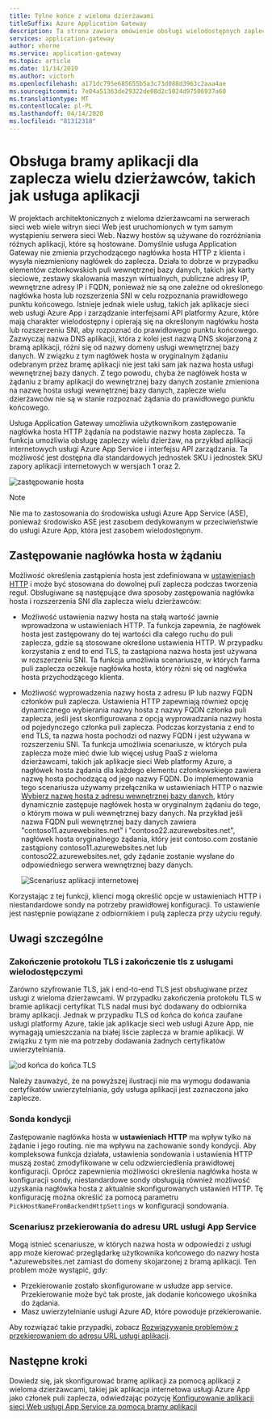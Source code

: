 ```yaml
---
title: Tylne końce z wieloma dzierżawami
titleSuffix: Azure Application Gateway
description: Ta strona zawiera omówienie obsługi wielodostępnych zapleczy w usłudze Application Gateway.
services: application-gateway
author: vhorne
ms.service: application-gateway
ms.topic: article
ms.date: 11/14/2019
ms.author: victorh
ms.openlocfilehash: a171dc795e685655b5a3c73d088d3963c2aaa4ae
ms.sourcegitcommit: 7e04a51363de29322de08d2c5024d97506937a60
ms.translationtype: MT
ms.contentlocale: pl-PL
ms.lasthandoff: 04/14/2020
ms.locfileid: "81312318"
---
```

# <a name="application-gateway-support-for-multi-tenant-back-ends-such-as-app-service"></a>Obsługa bramy aplikacji dla zaplecza wielu dzierżawców, takich jak usługa aplikacji

W projektach architektonicznych z wieloma dzierżawcami na serwerach sieci web wiele witryn sieci Web jest uruchomionych w tym samym wystąpieniu serwera sieci Web. Nazwy hostów są używane do rozróżniania różnych aplikacji, które są hostowane. Domyślnie usługa Application Gateway nie zmienia przychodzącego nagłówka hosta HTTP z klienta i wysyła niezmieniony nagłówek do zaplecza. Działa to dobrze w przypadku elementów członkowskich puli wewnętrznej bazy danych, takich jak karty sieciowe, zestawy skalowania maszyn wirtualnych, publiczne adresy IP, wewnętrzne adresy IP i FQDN, ponieważ nie są one zależne od określonego nagłówka hosta lub rozszerzenia SNI w celu rozpoznania prawidłowego punktu końcowego. Istnieje jednak wiele usług, takich jak aplikacje sieci web usługi Azure App i zarządzanie interfejsami API platformy Azure, które mają charakter wielodostępny i opierają się na określonym nagłówku hosta lub rozszerzeniu SNI, aby rozpoznać do prawidłowego punktu końcowego. Zazwyczaj nazwa DNS aplikacji, która z kolei jest nazwą DNS skojarzoną z bramą aplikacji, różni się od nazwy domeny usługi wewnętrznej bazy danych. W związku z tym nagłówek hosta w oryginalnym żądaniu odebranym przez bramę aplikacji nie jest taki sam jak nazwa hosta usługi wewnętrznej bazy danych. Z tego powodu, chyba że nagłówek hosta w żądaniu z bramy aplikacji do wewnętrznej bazy danych zostanie zmieniona na nazwę hosta usługi wewnętrznej bazy danych, zaplecze wielu dzierżawców nie są w stanie rozpoznać żądania do prawidłowego punktu końcowego. 

Usługa Application Gateway umożliwia użytkownikom zastępowanie nagłówka hosta HTTP żądania na podstawie nazwy hosta zaplecza. Ta funkcja umożliwia obsługę zapleczy wielu dzierżaw, na przykład aplikacji internetowych usługi Azure App Service i interfejsu API zarządzania. Ta możliwość jest dostępna dla standardowych jednostek SKU i jednostek SKU zapory aplikacji internetowych w wersjach 1 oraz 2. 

![zastępowanie hosta](./media/application-gateway-web-app-overview/host-override.png)

> [!NOTE]
> Nie ma to zastosowania do środowiska usługi Azure App Service (ASE), ponieważ środowisko ASE jest zasobem dedykowanym w przeciwieństwie do usługi Azure App, która jest zasobem wielodostępnym.

## <a name="override-host-header-in-the-request"></a>Zastępowanie nagłówka hosta w żądaniu

Możliwość określenia zastąpienia hosta jest zdefiniowana w [ustawieniach HTTP](https://docs.microsoft.com/azure/application-gateway/configuration-overview#http-settings) i może być stosowana do dowolnej puli zaplecza podczas tworzenia reguł. Obsługiwane są następujące dwa sposoby zastępowania nagłówka hosta i rozszerzenia SNI dla zaplecza wielu dzierżawców:

- Możliwość ustawienia nazwy hosta na stałą wartość jawnie wprowadzona w ustawieniach HTTP. Ta funkcja zapewnia, że nagłówek hosta jest zastępowany do tej wartości dla całego ruchu do puli zaplecza, gdzie są stosowane określone ustawienia HTTP. W przypadku korzystania z end to end TLS, ta zastąpiona nazwa hosta jest używana w rozszerzeniu SNI. Ta funkcja umożliwia scenariusze, w których farma puli zaplecza oczekuje nagłówka hosta, który różni się od nagłówka hosta przychodzącego klienta.

- Możliwość wyprowadzenia nazwy hosta z adresu IP lub nazwy FQDN członków puli zaplecza. Ustawienia HTTP zapewniają również opcję dynamicznego wybierania nazwy hosta z nazwy FQDN członka puli zaplecza, jeśli jest skonfigurowana z opcją wyprowadzania nazwy hosta od pojedynczego członka puli zaplecza. Podczas korzystania z end to end TLS, ta nazwa hosta pochodzi od nazwy FQDN i jest używana w rozszerzeniu SNI. Ta funkcja umożliwia scenariusze, w których pula zaplecza może mieć dwie lub więcej usług PaaS z wieloma dzierżawcami, takich jak aplikacje sieci Web platformy Azure, a nagłówek hosta żądania dla każdego elementu członkowskiego zawiera nazwę hosta pochodzącą od jego nazwy FQDN. Do implementowania tego scenariusza używamy przełącznika w ustawieniach HTTP o nazwie [Wybierz nazwę hosta z adresu wewnętrznej bazy danych,](https://docs.microsoft.com/azure/application-gateway/configuration-overview#pick-host-name-from-back-end-address) który dynamicznie zastępuje nagłówek hosta w oryginalnym żądaniu do tego, o którym mowa w puli wewnętrznej bazy danych.  Na przykład jeśli nazwa FQDN puli wewnętrznej bazy danych zawiera "contoso11.azurewebsites.net" i "contoso22.azurewebsites.net", nagłówek hosta oryginalnego żądania, który jest contoso.com zostanie zastąpiony contoso11.azurewebsites.net lub contoso22.azurewebsites.net, gdy żądanie zostanie wysłane do odpowiedniego serwera wewnętrznej bazy danych. 

  ![Scenariusz aplikacji internetowej](./media/application-gateway-web-app-overview/scenario.png)

Korzystając z tej funkcji, klienci mogą określić opcje w ustawieniach HTTP i niestandardowe sondy na potrzeby prawidłowej konfiguracji. To ustawienie jest następnie powiązane z odbiornikiem i pulą zaplecza przy użyciu reguły.

## <a name="special-considerations"></a>Uwagi szczególne

### <a name="tls-termination-and-end-to-end-tls-with-multi-tenant-services"></a>Zakończenie protokołu TLS i zakończenie tls z usługami wielodostępczymi

Zarówno szyfrowanie TLS, jak i end-to-end TLS jest obsługiwane przez usługi z wieloma dzierżawcami. W przypadku zakończenia protokołu TLS w bramie aplikacji certyfikat TLS nadal musi być dodawany do odbiornika bramy aplikacji. Jednak w przypadku TLS od końca do końca zaufane usługi platformy Azure, takie jak aplikacje sieci web usługi Azure App, nie wymagają umieszczania na białej liście zaplecza w bramie aplikacji. W związku z tym nie ma potrzeby dodawania żadnych certyfikatów uwierzytelniania. 

![od końca do końca TLS](./media/application-gateway-web-app-overview/end-to-end-ssl.png)

Należy zauważyć, że na powyższej ilustracji nie ma wymogu dodawania certyfikatów uwierzytelniania, gdy usługa aplikacji jest zaznaczona jako zaplecze.

### <a name="health-probe"></a>Sonda kondycji

Zastępowanie nagłówka hosta w **ustawieniach HTTP** ma wpływ tylko na żądanie i jego routing. nie ma wpływu na zachowanie sondy kondycji. Aby kompleksowa funkcja działała, ustawienia sondowania i ustawienia HTTP muszą zostać zmodyfikowane w celu odzwierciedlenia prawidłowej konfiguracji. Oprócz zapewnienia możliwości określenia nagłówka hosta w konfiguracji sondy, niestandardowe sondy obsługują również możliwość uzyskania nagłówka hosta z aktualnie skonfigurowanych ustawień HTTP. Tę konfigurację można określić za pomocą parametru `PickHostNameFromBackendHttpSettings` w konfiguracji sondowania.

### <a name="redirection-to-app-services-url-scenario"></a>Scenariusz przekierowania do adresu URL usługi App Service

Mogą istnieć scenariusze, w których nazwa hosta w odpowiedzi z usługi app może kierować przeglądarkę użytkownika końcowego do nazwy hosta *.azurewebsites.net zamiast do domeny skojarzonej z bramą aplikacji. Ten problem może wystąpić, gdy:

- Przekierowanie zostało skonfigurowane w usłudze app service. Przekierowanie może być tak proste, jak dodanie końcowego ukośnika do żądania.
- Masz uwierzytelnianie usługi Azure AD, które powoduje przekierowanie.

Aby rozwiązać takie przypadki, zobacz [Rozwiązywanie problemów z przekierowaniem do adresu URL usługi aplikacji](https://docs.microsoft.com/azure/application-gateway/troubleshoot-app-service-redirection-app-service-url).

## <a name="next-steps"></a>Następne kroki

Dowiedz się, jak skonfigurować bramę aplikacji za pomocą aplikacji z wieloma dzierżawcami, takiej jak aplikacja internetowa usługi Azure App jako członek puli zaplecza, odwiedzając pozycję [Konfigurowanie aplikacji sieci Web usługi App Service za pomocą bramy aplikacji](https://docs.microsoft.com/azure/application-gateway/configure-web-app-portal)
